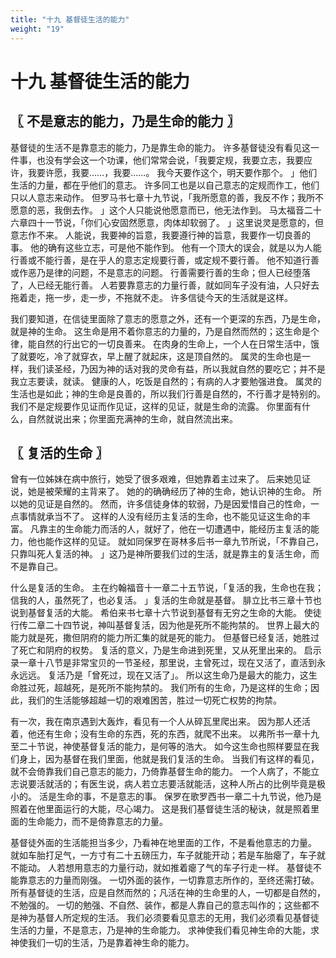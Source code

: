 ```yaml
---
title: "十九 基督徒生活的能力"
weight: "19"
---
```


# 十九 基督徒生活的能力


## 〖 不是意志的能力，乃是生命的能力 〗

基督徒的生活不是靠意志的能力，乃是靠生命的能力。
许多基督徒没有看见这一件事，也没有学会这一个功课，他们常常会说，「我要定规，我要立志，我要应许，我要许愿，我要……，我要……。
我今天要作这个，明天要作那个。
」他们生活的力量，都在乎他们的意志。
许多同工也是以自己意志的定规而作工，他们只以人意志来动作。
但罗马书七章十九节说，「我所愿意的善，我反不作；我所不愿意的恶，我倒去作。
」这个人只能说他愿意而已，他无法作到。
马太福音二十六章四十一节说，「你们心安固然愿意，肉体却软弱了。
」这里说灵是愿意的，但意志作不来。
人能说，我要神的旨意，我要遵行神的旨意，我要作一切良善的事。
他的确有这些立志，可是他不能作到。
他有一个顶大的误会，就是以为人能行善或不能行善，是在乎人的意志定规要行善，或定规不要行善。
他不知道行善或作恶乃是律的问题，不是意志的问题。
行善需要行善的生命；但人已经堕落了，人已经无能行善。
人若要靠意志的力量行善，就如同车子没有油，人只好去拖着走，拖一步，走一步，不拖就不走。
许多信徒今天的生活就是这样。

我们要知道，在信徒里面除了意志的愿意之外，还有一个更深的东西，乃是生命，就是神的生命。
这生命是用不着你意志的力量的，乃是自然而然的；这生命是个律，能自然的行出它的一切良善来。
在肉身的生命上，一个人在日常生活中，饿了就要吃，冷了就穿衣，早上醒了就起床，这是顶自然的。
属灵的生命也是一样，我们读圣经，乃因为神的话对我的灵命有益，所以我就自然的要吃它；并不是我立志要读，就读。
健康的人，吃饭是自然的；有病的人才要勉强进食。
属灵的生活也是如此；神的生命是良善的，所以我们行善是自然的，不行善才是特别的。
我们不是定规要作见证而作见证，这样的见证，就是生命的流露。
你里面有什么，自然就说出来；你里面充满神的生命，就自然流出来。

## 〖 复活的生命 〗

曾有一位姊妹在病中旅行，她受了很多艰难，但她靠着主过来了。
后来她见证说，她是被荣耀的主背来了。
她的的确确经历了神的生命，她认识神的生命。
所以她的见证是自然的。
然而，许多信徒身体的软弱，乃是因爱惜自己的性命，一点事情就承当不了。
这样的人没有经历主复活的生命，也不能见证这生命的丰富。
凡靠主的生命能力而活的人，就好了，他在一切遭遇中，能经历主复活的能力，他也能作这样的见证。
就如同保罗在哥林多后书一章九节所说，「不靠自己，只靠叫死人复活的神。
」这乃是神所要我们过的生活，就是靠主的复活生命，而不是靠自己。

什么是复活的生命。
主在约翰福音十一章二十五节说，「复活的我，生命也在我；信我的人，虽然死了，也必复活。
」复活的生命就是基督。
腓立比书三章十节也说到基督复活的大能。
希伯来书七章十六节说到基督有无穷之生命的大能。
使徒行传二章二十四节说，神叫基督复活，因为他是死所不能拘禁的。
世界上最大的能力就是死，撒但阴府的能力所汇集的就是死的能力。
但基督已经复活，她胜过了死亡和阴府的权势。
复活的意义，乃是生命进到死里，又从死里出来的。
启示录一章十八节是非常宝贝的一节圣经，那里说，主曾死过，现在又活了，直活到永永远远。
复活乃是「曾死过，现在又活了」。
所以这生命乃是最大的能力，这生命胜过死，超越死，是死所不能拘禁的。
我们所有的生命，乃是这样的生命；因此，我们的生活能够超越一切的艰难困苦，胜过一切死亡权势的拘禁。

有一次，我在南京遇到大轰炸，看见有一个人从碎瓦里爬出来。
因为那人还活着，他还有生命；没有生命的东西，死的东西，就爬不出来。
以弗所书一章十九至二十节说，神使基督复活的能力，是何等的浩大。
如今这生命也照样要显在我们身上，因为基督在我们里面，他就是我们复活的生命。
当我们有这样的看见，就不会倚靠我们自己意志的能力，乃倚靠基督生命的能力。
一个人病了，不能立志说要活就活的；有医生说，病人若立志要活就能活，这种人所占的比例毕竟是极小的。
活是生命的事，不是意志的事。
保罗在歌罗西书一章二十九节说，他乃是照着在他里面运行的大能，尽心竭力。
这是我们基督徒生活的秘诀，就是照着里面的生命能力，而不是倚靠意志的力量。

基督徒外面的生活能担当多少，乃看神在地里面的工作，不是看他意志的力量。
就如车胎打足气，一方寸有二十五磅压力，车子就能开动；若是车胎瘪了，车子就不能动。
人若想用意志的力量行动，就如推着瘪了气的车子行走一样。
基督徒不能靠意志的力量而刚强。
一切外面的装作，一切靠意志所作的，至终还需打破。
所有基督徒的生活，应是自然而然的；凡活在神的生命里的人，一切都是自然的，不勉强的。
一切的勉强、不自然、装作，都是人靠自己的意志叫作的；这些都不是神为基督人所定规的生活。
我们必须要看见意志的无用，我们必须看见基督徒生活的力量，不是意志，乃是神的生命能力。
求神使我们看见神生命的大能，求神使我们一切的生活，乃是靠着神生命的能力。

